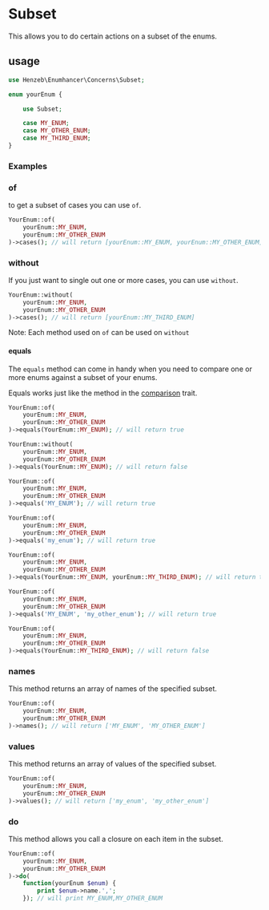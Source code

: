 # Subset

This allows you to do certain actions on a subset of the enums.

## usage

```php
use Henzeb\Enumhancer\Concerns\Subset;

enum yourEnum {

    use Subset;

    case MY_ENUM;
    case MY_OTHER_ENUM;
    case MY_THIRD_ENUM;
}
```

### Examples

### of

to get a subset of cases you can use `of`.

```php
YourEnum::of(
    yourEnum::MY_ENUM,
    yourEnum::MY_OTHER_ENUM
)->cases(); // will return [yourEnum::MY_ENUM, yourEnum::MY_OTHER_ENUM]
```

### without

If you just want to single out one or more cases, you can use `without`.

```php
YourEnum::without(
    yourEnum::MY_ENUM,
    yourEnum::MY_OTHER_ENUM
)->cases(); // will return [yourEnum::MY_THIRD_ENUM]
```

Note: Each method used on `of` can be used on `without`

#### equals

The `equals` method can come in handy when you need to compare one or more enums
against a subset of your enums.

Equals works just like the method in the [comparison](docs/comparison.md) trait.

```php
YourEnum::of(
    yourEnum::MY_ENUM,
    yourEnum::MY_OTHER_ENUM
)->equals(YourEnum::MY_ENUM); // will return true

YourEnum::without(
    yourEnum::MY_ENUM,
    yourEnum::MY_OTHER_ENUM
)->equals(YourEnum::MY_ENUM); // will return false

YourEnum::of(
    yourEnum::MY_ENUM,
    yourEnum::MY_OTHER_ENUM
)->equals('MY_ENUM'); // will return true

YourEnum::of(
    yourEnum::MY_ENUM,
    yourEnum::MY_OTHER_ENUM
)->equals('my_enum'); // will return true

YourEnum::of(
    yourEnum::MY_ENUM,
    yourEnum::MY_OTHER_ENUM
)->equals(YourEnum::MY_ENUM, yourEnum::MY_THIRD_ENUM); // will return true

YourEnum::of(
    yourEnum::MY_ENUM,
    yourEnum::MY_OTHER_ENUM
)->equals('MY_ENUM', 'my_other_enum'); // will return true

YourEnum::of(
    yourEnum::MY_ENUM,
    yourEnum::MY_OTHER_ENUM
)->equals(YourEnum::MY_THIRD_ENUM); // will return false
```

### names

This method returns an array of names of the specified subset.

```php
YourEnum::of(
    yourEnum::MY_ENUM,
    yourEnum::MY_OTHER_ENUM
)->names(); // will return ['MY_ENUM', 'MY_OTHER_ENUM']
```

### values

This method returns an array of values of the specified subset.

```php
YourEnum::of(
    yourEnum::MY_ENUM,
    yourEnum::MY_OTHER_ENUM
)->values(); // will return ['my_enum', 'my_other_enum']
```

### do

This method allows you call a closure on each item in the subset.

```php
YourEnum::of(
    yourEnum::MY_ENUM,
    yourEnum::MY_OTHER_ENUM
)->do(
    function(yourEnum $enum) {
        print $enum->name.',';
    }); // will print MY_ENUM,MY_OTHER_ENUM
```

